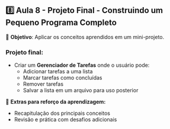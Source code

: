 ## **8️⃣ Aula 8 - Projeto Final - Construindo um Pequeno Programa Completo**
📌 **Objetivo**: Aplicar os conceitos aprendidos em um mini-projeto.

### **Projeto final:**
- Criar um **Gerenciador de Tarefas** onde o usuário pode:
  - Adicionar tarefas a uma lista
  - Marcar tarefas como concluídas
  - Remover tarefas
  - Salvar a lista em um arquivo para uso posterior
  
🎯 **Extras para reforço da aprendizagem:**
- Recapitulação dos principais conceitos
- Revisão e prática com desafios adicionais